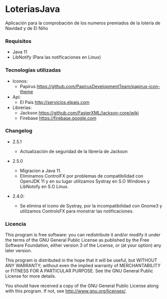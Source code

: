 LoteriasJava
============

Aplicación para la comprobación de los numeros premiados de la lotería de Navidad y de El Niño

### Requisitos ###

* Java 11
* LibNotify (Para las notificaciones en Linux)

### Tecnologías utilizadas ###

* Iconos: 
    * Papirus https://github.com/PapirusDevelopmentTeam/papirus-icon-theme
* Api:
    * El País http://servicios.elpais.com
* Librerias:
    * Jackson https://github.com/FasterXML/jackson-core/wiki
    * Firebase https://firebase.google.com
    
### Changelog ###

* 2.5.1
    * Actualización de seguridad de la librería de Jackson

* 2.5.0

    * Migracion a Java 11.
    * Eliminamos ControlFX por problemas de compatibilidad con OpenJDK 11 y en su lugar utilizamos Systray en S.O Windows
    y LibNotofy en S.O Linux. 

* 2.4.0:

    * Se elimina el icono de Systray, por la incompatibilidad con Gnome3 y utilizamos ControlsFX para monstrar las 
    notificaciones.

### Licencia ### 

This program is free software: you can redistribute it and/or modify
it under the terms of the GNU General Public License as published by
the Free Software Foundation, either version 3 of the License, or
(at your option) any later version.

This program is distributed in the hope that it will be useful,
but WITHOUT ANY WARRANTY; without even the implied warranty of
MERCHANTABILITY or FITNESS FOR A PARTICULAR PURPOSE.  See the
GNU General Public License for more details.

You should have received a copy of the GNU General Public License
along with this program.  If not, see <http://www.gnu.org/licenses/>.

